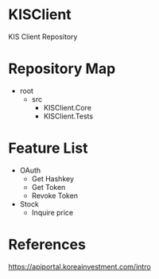 # KISClient
KIS Client Repository

# Repository Map
- root
  + src
    + KISClient.Core
    + KISClient.Tests

# Feature List
- OAuth 
  * Get Hashkey
  * Get Token
  * Revoke Token
- Stock
  * Inquire price

# References
https://apiportal.koreainvestment.com/intro
